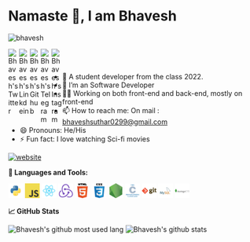 # Namaste 🙏, I am Bhavesh

<p align="left"> <img src="https://komarev.com/ghpvc/?username=bhavesh0206s&label=Profile Views&color=blue&style=plastic" alt="bhavesh" /></p>

<a href="https://twitter.com/bhavesh0206s">
  <img align="left" alt="Bhavesh's Twitter" width="22px" src="https://cdn.jsdelivr.net/npm/simple-icons@v3/icons/twitter.svg" />
</a>
<a href="https://linkedin.com/in/bhavesh-suthar/">
  <img align="left" alt="Bhavesh's Linkdein" width="22px" src="https://cdn.jsdelivr.net/npm/simple-icons@v3/icons/linkedin.svg" />
</a>
<a href="https://github.com/bhavesh0206s">
  <img align="left" alt="Bhavesh's Github" width="22px" src="https://cdn.jsdelivr.net/npm/simple-icons@v3/icons/github.svg" />
</a>
<a href="https://t.me/bhavesh02">
  <img align="left" alt="Bhavesh's Telegram" width="22px" src="https://cdn.jsdelivr.net/npm/simple-icons@v3/icons/telegram.svg" />
</a>
<a href="https://instagram.com/bhavesh0206/">
  <img align="left" alt="Bhavesh's Instagram" width="22px" src="https://cdn.jsdelivr.net/npm/simple-icons@v3/icons/instagram.svg" />
</a>

<br/>
<br/>

- 🔭 A student developer from the class 2022.
- 🌱 I’m an Software Developer
- 👨‍💻 Working on both front-end and back-end, mostly on front-end
- 📫 How to reach me: On mail :   [bhaveshsuthar0299@gmail.com](bhaveshsuthar0299@gmail.com)
- 😄 Pronouns: He/His
- ⚡ Fun fact: I love watching Sci-fi movies


[![website](https://img.shields.io/badge/PortfolioWebsite-bhavesh-2648ff?style=flat-square&logo=google-chrome)](https://bhavesh0206s.github.io/)

**🧰 Languages and Tools:**  
 
<code><img height="30" src="https://raw.githubusercontent.com/github/explore/80688e429a7d4ef2fca1e82350fe8e3517d3494d/topics/python/python.png"></code>
<code><img height="30" src="https://raw.githubusercontent.com/github/explore/80688e429a7d4ef2fca1e82350fe8e3517d3494d/topics/javascript/javascript.png"></code>
<code><img height="30" src="https://raw.githubusercontent.com/github/explore/80688e429a7d4ef2fca1e82350fe8e3517d3494d/topics/react/react.png"></code>
<code><img height="30" src="https://raw.githubusercontent.com/github/explore/80688e429a7d4ef2fca1e82350fe8e3517d3494d/topics/redux/redux.png"></code>
<code><img height="30" src="https://raw.githubusercontent.com/github/explore/80688e429a7d4ef2fca1e82350fe8e3517d3494d/topics/html/html.png"></code>
<code><img height="30" src="https://raw.githubusercontent.com/github/explore/80688e429a7d4ef2fca1e82350fe8e3517d3494d/topics/css/css.png"></code>
<code><img height="30" src="https://raw.githubusercontent.com/github/explore/80688e429a7d4ef2fca1e82350fe8e3517d3494d/topics/nodejs/nodejs.png"></code>
<code><img height="30" src="https://raw.githubusercontent.com/github/explore/80688e429a7d4ef2fca1e82350fe8e3517d3494d/topics/c/c.png"></code>
<code><img height="30" src="https://raw.githubusercontent.com/github/explore/80688e429a7d4ef2fca1e82350fe8e3517d3494d/topics/git/git.png"></code>
<code><img height="30" src="https://raw.githubusercontent.com/github/explore/80688e429a7d4ef2fca1e82350fe8e3517d3494d/topics/mysql/mysql.png"></code>
<code><img height="30" src="https://raw.githubusercontent.com/github/explore/80688e429a7d4ef2fca1e82350fe8e3517d3494d/topics/mongodb/mongodb.png"></code>

**📈 GitHub Stats**

![Bhavesh's github most used lang](https://github-readme-stats.vercel.app/api/top-langs/?username=bhavesh0206s&show_icons=true&theme=dark&hide_langs_below=1)
![Bhavesh's github stats](https://github-readme-stats.vercel.app/api?username=bhavesh0206s&show_icons=true&title_color=fff&icon_color=79ff97&text_color=9f9f9f&bg_color=151515)




